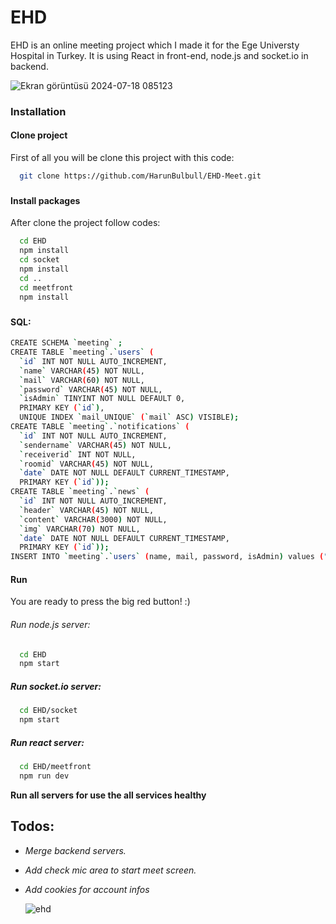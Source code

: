 
# EHD

EHD is an online meeting project which I made it for the Ege Universty Hospital in Turkey. It is using React in front-end, node.js and socket.io in backend.

![Ekran görüntüsü 2024-07-18 085123](https://github.com/user-attachments/assets/4e843afe-52c1-4513-8f36-4ce33e60bcbc)

### Installation

#### Clone project
First of all you will be clone this project with this code:

```bash
  git clone https://github.com/HarunBulbull/EHD-Meet.git
```
###
#### Install packages
After clone the project follow codes:

```bash
  cd EHD
  npm install
  cd socket
  npm install
  cd .. 
  cd meetfront
  npm install
```
###
#### SQL:
```bash
CREATE SCHEMA `meeting` ;
CREATE TABLE `meeting`.`users` (
  `id` INT NOT NULL AUTO_INCREMENT,
  `name` VARCHAR(45) NOT NULL,
  `mail` VARCHAR(60) NOT NULL,
  `password` VARCHAR(45) NOT NULL,
  `isAdmin` TINYINT NOT NULL DEFAULT 0,
  PRIMARY KEY (`id`),
  UNIQUE INDEX `mail_UNIQUE` (`mail` ASC) VISIBLE);
CREATE TABLE `meeting`.`notifications` (
  `id` INT NOT NULL AUTO_INCREMENT,
  `sendername` VARCHAR(45) NOT NULL,
  `receiverid` INT NOT NULL,
  `roomid` VARCHAR(45) NOT NULL,
  `date` DATE NOT NULL DEFAULT CURRENT_TIMESTAMP,
  PRIMARY KEY (`id`));
CREATE TABLE `meeting`.`news` (
  `id` INT NOT NULL AUTO_INCREMENT,
  `header` VARCHAR(45) NOT NULL,
  `content` VARCHAR(3000) NOT NULL,
  `img` VARCHAR(70) NOT NULL,
  `date` DATE NOT NULL DEFAULT CURRENT_TIMESTAMP,
  PRIMARY KEY (`id`));
INSERT INTO `meeting`.`users` (name, mail, password, isAdmin) values ("Test Account", "test@test.com", "12345678", true);
```
#### Run
You are ready to press the big red button! :)
###### *Run node.js server:*
```bash
  cd EHD
  npm start
```
##### *Run socket.io server:*
```bash
  cd EHD/socket
  npm start
```
##### *Run react server:*
```bash
  cd EHD/meetfront
  npm run dev
```

**Run  all servers for use the all services healthy**
#####

## Todos:
* *Merge backend servers.*
* *Add check mic area to start meet screen.*
* *Add cookies for account infos*

  ![ehd](https://github.com/user-attachments/assets/1ee63236-9f8a-4f5f-abfc-52d12700ece9)
